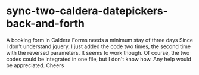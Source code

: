 # sync-two-caldera-datepickers-back-and-forth
A booking form in Caldera Forms needs a minimum stay of three days
Since I don't understand jquery, I just added the code two times, the second time with the reversed parameters. It seems to work though.
Of course, the two codes could be integrated in one file, but I don't know how.
Any help would be appreciated.
Cheers
